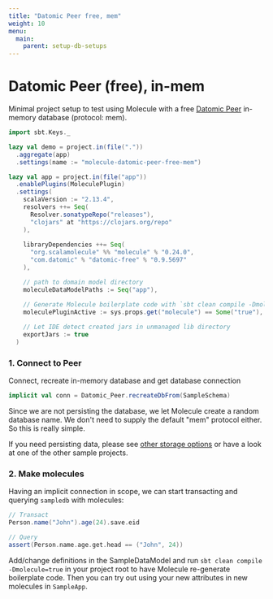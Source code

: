 ```yaml
---
title: "Datomic Peer free, mem"
weight: 10
menu:
  main:
    parent: setup-db-setups
---
```


# Datomic Peer (free), in-mem

Minimal project setup to test using Molecule with a free [Datomic Peer](https://docs.datomic.com/on-prem/peer-getting-started.html) in-memory database (protocol: mem).

```scala
import sbt.Keys._

lazy val demo = project.in(file("."))
  .aggregate(app)
  .settings(name := "molecule-datomic-peer-free-mem")

lazy val app = project.in(file("app"))
  .enablePlugins(MoleculePlugin)
  .settings(
    scalaVersion := "2.13.4",
    resolvers ++= Seq(
      Resolver.sonatypeRepo("releases"),
      "clojars" at "https://clojars.org/repo"
    ),
  
    libraryDependencies ++= Seq(
      "org.scalamolecule" %% "molecule" % "0.24.0",
      "com.datomic" % "datomic-free" % "0.9.5697"
    ),

    // path to domain model directory
    moleculeDataModelPaths := Seq("app"),

    // Generate Molecule boilerplate code with `sbt clean compile -Dmolecule=true`
    moleculePluginActive := sys.props.get("molecule") == Some("true"),
  
    // Let IDE detect created jars in unmanaged lib directory
    exportJars := true
  )
```

### 1. Connect to Peer

Connect, recreate in-memory database and get database connection

```scala
implicit val conn = Datomic_Peer.recreateDbFrom(SampleSchema) 
```

Since we are not persisting the database, we let Molecule create a random database name. We don't need to supply the default "mem" protocol either. So this is really simple.

If you need persisting data, please see [other storage options](https://docs.datomic.com/on-prem/storage.html) or have a look at one of the other sample projects.


### 2. Make molecules

Having an implicit connection in scope, we can start transacting and querying `sampledb` with molecules:
```scala
// Transact
Person.name("John").age(24).save.eid

// Query
assert(Person.name.age.get.head == ("John", 24))
```


Add/change definitions in the SampleDataModel and run `sbt clean compile -Dmolecule=true` in your project root to have Molecule re-generate boilerplate code. Then you can try out using your new attributes in new molecules in `SampleApp`.

